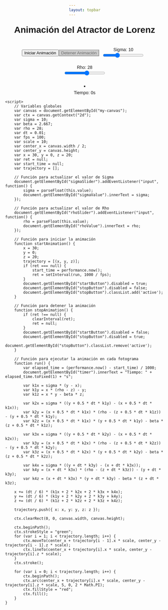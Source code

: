 ```yaml
---
layout: topbar
---
```


<html>
<head>
    <script defer src="https://pyscript.net/alpha/pyscript.min.js"></script>
    <style>
        body {
            display: flex;
            flex-direction: column;
            align-items: center;
            margin: 0;
            font-family: Arial, sans-serif;
        }
        h1 {
            margin-top: 10px;
        }
        canvas {
            border: 2px solid black;
            margin-top: 20px;
        }
        #controls {
            display: flex;
            flex-wrap: wrap;
            justify-content: center;
            align-items: center;
            margin-top: 10px;
        }
        #info {
            margin-top: 10px;
            text-align: center;
        }
        button:disabled {
            background-color: #ccc;
            color: #666;
        }
        button.active {
            background-color: #4CAF50;
            color: white;
        }
        .slider-container {
            margin: 10px;
        }
        .slider-container label {
            display: block;
            text-align: center;
        }
    </style>
</head>
<body>
    <h1>Animación del Atractor de Lorenz</h1>
    <div id="controls">
        <button id="startButton" onclick="startAnimation()">Iniciar Animación</button>
        <button id="stopButton" onclick="stopAnimation()" disabled>Detener Animación</button>
        <div class="slider-container">
            <label for="sigmaSlider">Sigma: <span id="sigmaValue">10</span></label>
            <input type="range" id="sigmaSlider" min="0" max="30" value="10" step="0.1">
        </div>
        <div class="slider-container">
            <label for="rhoSlider">Rho: <span id="rhoValue">28</span></label>
            <input type="range" id="rhoSlider" min="0" max="50" value="28" step="0.1">
        </div>
    </div>
    <canvas id="my-canvas" width="350" height="600"></canvas>
    <div id="info">
        <div id="timer">Tiempo: 0s</div>
    </div>

    <script>
        // Variables globales
        var canvas = document.getElementById("my-canvas");
        var ctx = canvas.getContext("2d");
        var sigma = 10;
        var beta = 2.667;
        var rho = 28;
        var dt = 0.01;
        var fps = 100;
        var scale = 10;
        var center_x = canvas.width / 2;
        var center_y = canvas.height;
        var x = 30, y = 0, z = 20;
        var ret = null;
        var start_time = null;
        var trajectory = [];

        // Función para actualizar el valor de Sigma
        document.getElementById("sigmaSlider").addEventListener("input", function() {
            sigma = parseFloat(this.value);
            document.getElementById("sigmaValue").innerText = sigma;
        });

        // Función para actualizar el valor de Rho
        document.getElementById("rhoSlider").addEventListener("input", function() {
            rho = parseFloat(this.value);
            document.getElementById("rhoValue").innerText = rho;
        });

        // Función para iniciar la animación
        function startAnimation() {
            x = 30;
            y = 0;
            z = 20;
            trajectory = [(x, y, z)];
            if (ret === null) {
                start_time = performance.now();
                ret = setInterval(run, 1000 / fps);
            }
            document.getElementById("startButton").disabled = true;
            document.getElementById("stopButton").disabled = false;
            document.getElementById("stopButton").classList.add('active');
        }

        // Función para detener la animación
        function stopAnimation() {
            if (ret !== null) {
                clearInterval(ret);
                ret = null;
            }
            document.getElementById("startButton").disabled = false;
            document.getElementById("stopButton").disabled = true;
            document.getElementById("stopButton").classList.remove('active');
        }

        // Función para ejecutar la animación en cada fotograma
        function run() {
            var elapsed_time = (performance.now() - start_time) / 1000;
            document.getElementById("timer").innerText = "Tiempo: " + elapsed_time.toFixed(1) + "s";

            var k1x = sigma * (y - x);
            var k1y = x * (rho - z) - y;
            var k1z = x * y - beta * z;

            var k2x = sigma * ((y + 0.5 * dt * k1y) - (x + 0.5 * dt * k1x));
            var k2y = (x + 0.5 * dt * k1x) * (rho - (z + 0.5 * dt * k1z)) - (y + 0.5 * dt * k1y);
            var k2z = (x + 0.5 * dt * k1x) * (y + 0.5 * dt * k1y) - beta * (z + 0.5 * dt * k1z);

            var k3x = sigma * ((y + 0.5 * dt * k2y) - (x + 0.5 * dt * k2x));
            var k3y = (x + 0.5 * dt * k2x) * (rho - (z + 0.5 * dt * k2z)) - (y + 0.5 * dt * k2y);
            var k3z = (x + 0.5 * dt * k2x) * (y + 0.5 * dt * k2y) - beta * (z + 0.5 * dt * k2z);

            var k4x = sigma * ((y + dt * k3y) - (x + dt * k3x));
            var k4y = (x + dt * k3x) * (rho - (z + dt * k3z)) - (y + dt * k3y);
            var k4z = (x + dt * k3x) * (y + dt * k3y) - beta * (z + dt * k3z);

        x += (dt / 6) * (k1x + 2 * k2x + 2 * k3x + k4x);
        y += (dt / 6) * (k1y + 2 * k2y + 2 * k3y + k4y);
        z += (dt / 6) * (k1z + 2 * k2z + 2 * k3z + k4z);

        trajectory.push({ x: x, y: y, z: z });

        ctx.clearRect(0, 0, canvas.width, canvas.height);

        ctx.beginPath();
        ctx.strokeStyle = "green";
        for (var i = 1; i < trajectory.length; i++) {
            ctx.moveTo(center_x + trajectory[i - 1].x * scale, center_y - trajectory[i - 1].z * scale);
            ctx.lineTo(center_x + trajectory[i].x * scale, center_y - trajectory[i].z * scale);
        }
        ctx.stroke();

        for (var i = 0; i < trajectory.length; i++) {
            ctx.beginPath();
            ctx.arc(center_x + trajectory[i].x * scale, center_y - trajectory[i].z * scale, 5, 0, 2 * Math.PI);
            ctx.fillStyle = "red";
            ctx.fill();
        }
    }
</script>

